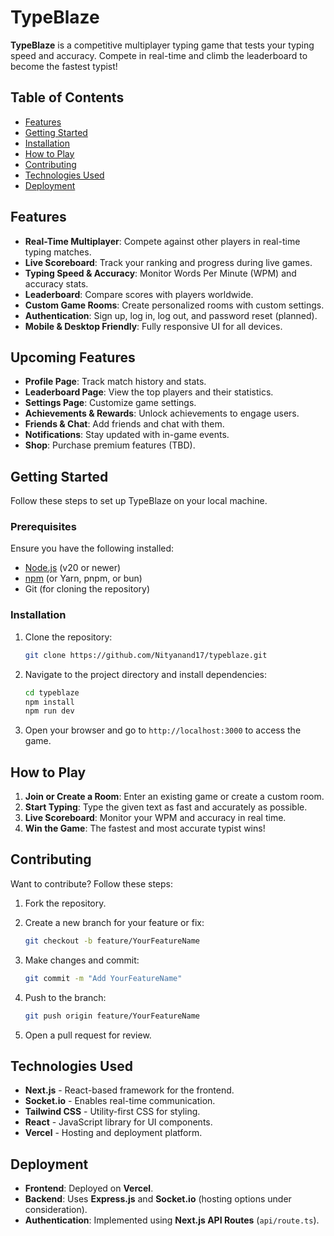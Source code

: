 # TypeBlaze  

**TypeBlaze** is a competitive multiplayer typing game that tests your typing speed and accuracy. Compete in real-time and climb the leaderboard to become the fastest typist!  

## Table of Contents  

- [Features](#features)  
- [Getting Started](#getting-started)  
- [Installation](#installation)  
- [How to Play](#how-to-play)  
- [Contributing](#contributing)  
- [Technologies Used](#technologies-used)  
- [Deployment](#deployment)  

## Features  

- **Real-Time Multiplayer**: Compete against other players in real-time typing matches.  
- **Live Scoreboard**: Track your ranking and progress during live games.  
- **Typing Speed & Accuracy**: Monitor Words Per Minute (WPM) and accuracy stats.  
- **Leaderboard**: Compare scores with players worldwide.  
- **Custom Game Rooms**: Create personalized rooms with custom settings.  
- **Authentication**: Sign up, log in, log out, and password reset (planned).  
- **Mobile & Desktop Friendly**: Fully responsive UI for all devices.  

## Upcoming Features  

- **Profile Page**: Track match history and stats.  
- **Leaderboard Page**: View the top players and their statistics.  
- **Settings Page**: Customize game settings.  
- **Achievements & Rewards**: Unlock achievements to engage users.  
- **Friends & Chat**: Add friends and chat with them.  
- **Notifications**: Stay updated with in-game events.  
- **Shop**: Purchase premium features (TBD).  

## Getting Started  

Follow these steps to set up TypeBlaze on your local machine.  

### Prerequisites  

Ensure you have the following installed:  

- [Node.js](https://nodejs.org/) (v20 or newer)  
- [npm](https://www.npmjs.com/) (or Yarn, pnpm, or bun)  
- Git (for cloning the repository)  

### Installation  

1. Clone the repository:  

   ```bash
   git clone https://github.com/Nityanand17/typeblaze.git
   ```

2. Navigate to the project directory and install dependencies:  

   ```bash
   cd typeblaze
   npm install
   npm run dev
   ```  

3. Open your browser and go to `http://localhost:3000` to access the game.  

## How to Play  

1. **Join or Create a Room**: Enter an existing game or create a custom room.  
2. **Start Typing**: Type the given text as fast and accurately as possible.  
3. **Live Scoreboard**: Monitor your WPM and accuracy in real time.  
4. **Win the Game**: The fastest and most accurate typist wins!  

## Contributing  

Want to contribute? Follow these steps:  

1. Fork the repository.  
2. Create a new branch for your feature or fix:  

   ```bash
   git checkout -b feature/YourFeatureName
   ```  

3. Make changes and commit:  

   ```bash
   git commit -m "Add YourFeatureName"
   ```  

4. Push to the branch:  

   ```bash
   git push origin feature/YourFeatureName
   ```  

5. Open a pull request for review.  

## Technologies Used  

- **Next.js** - React-based framework for the frontend.  
- **Socket.io** - Enables real-time communication.  
- **Tailwind CSS** - Utility-first CSS for styling.  
- **React** - JavaScript library for UI components.  
- **Vercel** - Hosting and deployment platform.  

## Deployment  

- **Frontend**: Deployed on **Vercel**.  
- **Backend**: Uses **Express.js** and **Socket.io** (hosting options under consideration).  
- **Authentication**: Implemented using **Next.js API Routes** (`api/route.ts`).  
